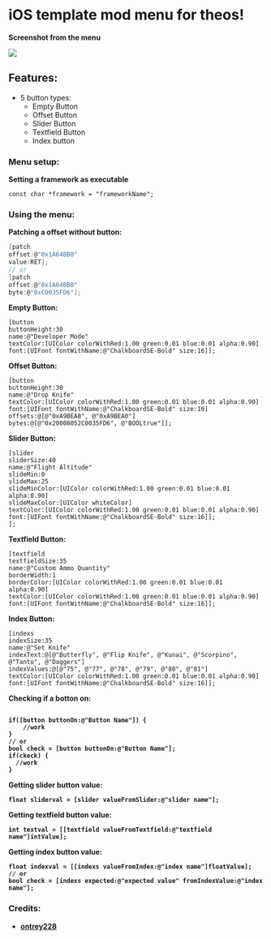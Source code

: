# iOS template mod menu for theos!

<b>Screenshot from the menu</b>

<img src="https://media.discordapp.net/attachments/807340752140894229/987398491309506630/image.png">

## Features:
* 5 button types:
  * Empty Button
  * Offset Button
  * Slider Button
  * Textfield Button
  * Index button

### Menu setup:

**Setting a framework as executable**
```
const char *framework = "frameworkName";
```

### Using the menu:

<b> Patching a offset without button: </b>
```c
[patch 
offset:@"0x1A64BB0" 
value:RET];
// or
[patch 
offset:@"0x1A64BB0" 
byte:@"0xC0035FD6"];
```

<b> Empty Button: </b>
```
[button 
buttonHeight:30 
name:@"Developer Mode" 
textColor:[UIColor colorWithRed:1.00 green:0.01 blue:0.01 alpha:0.90] 
font:[UIFont fontWithName:@"ChalkboardSE-Bold" size:16]];
```

<b> Offset Button: </b>
```
[button 
buttonHeight:30 
name:@"Drop Knife" 
textColor:[UIColor colorWithRed:1.00 green:0.01 blue:0.01 alpha:0.90] 
font:[UIFont fontWithName:@"ChalkboardSE-Bold" size:16] 
offsets:@[@"0xA9BEA8", @"0xA9BEA0"] 
bytes:@[@"0x20008052C0035FD6", @"BOOLtrue"]];
```

<b> Slider Button: </b>
```
[slider 
sliderSize:40 
name:@"Flight Altitude" 
slideMin:0 
slideMax:25 
slideMinColor:[UIColor colorWithRed:1.00 green:0.01 blue:0.01 alpha:0.90] 
slideMaxColor:[UIColor whiteColor] 
textColor:[UIColor colorWithRed:1.00 green:0.01 blue:0.01 alpha:0.90]
font:[UIFont fontWithName:@"ChalkboardSE-Bold" size:16]];
];
```

<b> Textfield Button: </b>
```
[textfield 
textfieldSize:35 
name:@"Custom Ammo Quantity" 
borderWidth:1 
borderColor:[UIColor colorWithRed:1.00 green:0.01 blue:0.01 alpha:0.90] 
textColor:[UIColor colorWithRed:1.00 green:0.01 blue:0.01 alpha:0.90] 
font:[UIFont fontWithName:@"ChalkboardSE-Bold" size:16]];
```

<b> Index Button: </b>
```
[indexs 
indexSize:35 
name:@"Set Knife" 
indexText:@[@"Butterfly", @"Flip Knife", @"Kunai", @"Scorpino", @"Tanto", @"Daggers"] 
indexValues:@[@"75", @"77", @"78", @"79", @"80", @"81"] 
textColor:[UIColor colorWithRed:1.00 green:0.01 blue:0.01 alpha:0.90] 
font:[UIFont fontWithName:@"ChalkboardSE-Bold" size:16]];
```

<b> Checking if a botton  on:
```

if([button buttonOn:@"Button Name"]) {
    //work
}
// or
bool check = [button buttonOn:@"Button Name"];
if(ckeck) {
  //work
}

```

<b> Getting slider button value: </b>
```
float sliderval = [slider valueFromSlider:@"slider name"];
```

<b> Getting textfield button value: </b>
```
int textval = [[textfield valueFromTextfield:@"textfield name"]intValue];
```

<b> Getting index button value: </b>
```
float indexval = [[indexs valueFromIndex:@"index name"]floatValue];
// or
bool check = [indexs expected:@"expected value" fromIndexValue:@"index name"];
```

### Credits:

* [ontrey228](https://discord.gg/dC8tYryTYw)